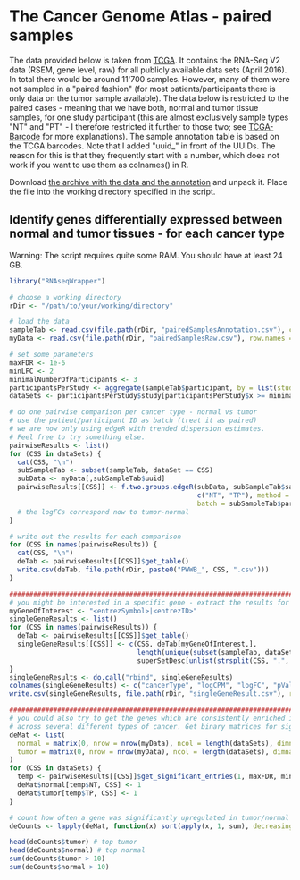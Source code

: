 # The Cancer Genome Atlas - paired samples

The data provided below is taken from [TCGA](http://cancergenome.nih.gov/). It contains the RNA-Seq V2 data (RSEM, gene level, raw) for all publicly available data sets (April 2016). In total there would be around 11'700 samples. However, many of them were not sampled in a "paired fashion" (for most patients/participants there is only data on the tumor sample available). The data below is restricted to the paired cases - meaning that we have both, normal and tumor tissue samples, for one study participant (this are almost exclusively sample types "NT" and "PT" - I therefore restricted it further to those two; see [TCGA-Barcode](https://wiki.nci.nih.gov/display/TCGA/Working+with+TCGA+Data#WebServices-Barcode-UUIDMapping) for more explanations). The sample annotation table is based on the TCGA barcodes. Note that I added "uuid_" in front of the UUIDs. The reason for this is that they frequently start with a number, which does not work if you want to use them as colnames() in R. 

Download [the archive with the data and the annotation](TCGA_pairedData.csv?raw=true) and unpack it. Place the file into the working directory specified in the script.

## Identify genes differentially expressed between normal and tumor tissues - for each cancer type

Warning: The script requires quite some RAM. You should have at least 24 GB.

```R
library("RNAseqWrapper")

# choose a working directory
rDir <- "/path/to/your/working/directory"

# load the data
sampleTab <- read.csv(file.path(rDir, "pairedSamplesAnnotation.csv"), colClasses = "character")
myData <- read.csv(file.path(rDir, "pairedSamplesRaw.csv"), row.names = 1)

# set some parameters
maxFDR <- 1e-6
minLFC <- 2
minimalNumberOfParticipants <- 3
participantsPerStudy <- aggregate(sampleTab$participant, by = list(study = sampleTab$dataSet), function(x) length(unique(x)), simplify = TRUE)
dataSets <- participantsPerStudy$study[participantsPerStudy$x >= minimalNumberOfParticipants]

# do one pairwise comparison per cancer type - normal vs tumor
# use the patient/participant ID as batch (treat it as paired)
# we are now only using edgeR with trended dispersion estimates.
# Feel free to try something else.
pairwiseResults <- list()
for (CSS in dataSets) {
  cat(CSS, "\n")
  subSampleTab <- subset(sampleTab, dataSet == CSS)
  subData <- myData[,subSampleTab$uuid]
  pairwiseResults[[CSS]] <- f.two.groups.edgeR(subData, subSampleTab$sampleType,
                                               c("NT", "TP"), method = "trended", 
                                               batch = subSampleTab$participant)
  # the logFCs correspond now to tumor-normal
}

# write out the results for each comparison
for (CSS in names(pairwiseResults)) {
  cat(CSS, "\n")
  deTab <- pairwiseResults[[CSS]]$get_table()
  write.csv(deTab, file.path(rDir, paste0("PWWB_", CSS, ".csv")))
}

#########################################################################################
# you might be interested in a specific gene - extract the results for it
myGeneOfInterest <- "<entrezSymbol>|<entrezID>"
singleGeneResults <- list()
for (CSS in names(pairwiseResults)) {
  deTab <- pairwiseResults[[CSS]]$get_table()
  singleGeneResults[[CSS]] <- c(CSS, deTab[myGeneOfInterest,], 
                                length(unique(subset(sampleTab, dataSet == CSS)$participant)),
                                superSetDesc[unlist(strsplit(CSS, ".", TRUE))[1], "disease"])
}
singleGeneResults <- do.call("rbind", singleGeneResults)
colnames(singleGeneResults) <- c("cancerType", "logCPM", "logFC", "pVal", "adjP", "numParticipants", "cancerDescription")
write.csv(singleGeneResults, file.path(rDir, "singleGeneResult.csv"), row.names = FALSE)

#########################################################################################
# you could also try to get the genes which are consistently enriched in either normal or tumor tissue
# across several different types of cancer. Get binary matrices for significant or not:
deMat <- list(
  normal = matrix(0, nrow = nrow(myData), ncol = length(dataSets), dimnames = list(rownames(myData), dataSets)),
  tumor = matrix(0, nrow = nrow(myData), ncol = length(dataSets), dimnames = list(rownames(myData), dataSets))
)
for (CSS in dataSets) {
  temp <- pairwiseResults[[CSS]]$get_significant_entries(1, maxFDR, minLFC)
  deMat$normal[temp$NT, CSS] <- 1
  deMat$tumor[temp$TP, CSS] <- 1
}

# count how often a gene was significantly upregulated in tumor/normal tissue
deCounts <- lapply(deMat, function(x) sort(apply(x, 1, sum), decreasing = TRUE))

head(deCounts$tumor) # top tumor
head(deCounts$normal) # top normal
sum(deCounts$tumor > 10)
sum(deCounts$normal > 10)
```
